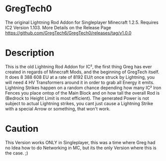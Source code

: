 # GregTech0
The original Lightning Rod Addon for Singleplayer Minecraft 1.2.5. Requires IC2 Version 1.103.
More Details on the Release Page https://github.com/GregTech6/GregTech0/releases/tag/v1.0.0

# Description
This is the old Lightning Rod Addon for IC², the first thing Greg has ever created in regards of Minecraft Mods, and the beginning of GregTech itself.
It does 8 388 608 EU at a rate of 8192 EU/t once struck by Lightning, you will need 4 HV Transformers around it in order to grab all Energy it emits.
Lightning Strikes happen on a random chance depending how many IC² Iron Fences you place ontop of the Main Block and on how tall the overall Rod is (Bedrock to Height Limit is most efficient).
The generated Power is not subject to actual Lightning strikes, you cant just cause a Lightning Strike with a special Arrow or something, that won't work.

# Caution
This Version works ONLY in Singleplayer, this was a time where Greg had no Idea how to do Networking in MC, but its the only Version where this is the case. ;)

